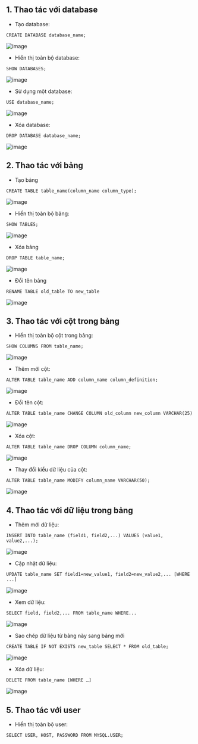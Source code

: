 ## 1. Thao tác với database

- Tạo database:

```
CREATE DATABASE database_name;
```

![image](https://user-images.githubusercontent.com/111716161/191149487-187ee230-5aac-47c2-a119-7c014b3aede6.png)

- Hiển thị toàn bộ database:

```
SHOW DATABASES;
```

![image](https://user-images.githubusercontent.com/111716161/191149506-220a3176-119f-4390-81d9-eb2c1623054b.png)

- Sử dụng một database:

```
USE database_name;
```

![image](https://user-images.githubusercontent.com/111716161/191149524-29750dcc-6709-4153-aaae-4de905a10e54.png)

- Xóa database:

```
DROP DATABASE database_name;
```

![image](https://user-images.githubusercontent.com/111716161/191149569-f89de10f-0573-45f9-a8f2-3e1d66c51ed8.png)

## 2. Thao tác với bảng

- Tạo bảng

```
CREATE TABLE table_name(column_name column_type);
```

![image](https://user-images.githubusercontent.com/111716161/191151421-5ca4aaaa-2b9c-4f0f-b146-3336a31b65f1.png)

- Hiển thị toàn bộ bảng:

```
SHOW TABLES;
```

![image](https://user-images.githubusercontent.com/111716161/191151581-ed82c354-31aa-40e7-b65e-590e94b6d67d.png)

- Xóa bảng

```
DROP TABLE table_name;
```

![image](https://user-images.githubusercontent.com/111716161/191151656-6d67f7c5-856b-4732-a90f-714fdff808c3.png)

- Đổi tên bảng

```
RENAME TABLE old_table TO new_table
```

![image](https://user-images.githubusercontent.com/111716161/191151961-37791395-694e-4a6b-af86-4a8f31f9976d.png)

## 3. Thao tác với cột trong bảng

- Hiển thị toàn bộ cột trong bảng:

```
SHOW COLUMNS FROM table_name;
```

![image](https://user-images.githubusercontent.com/111716161/191152050-cad9c271-bb00-4224-9cee-2893b1fb7148.png)

- Thêm mới cột:

```
ALTER TABLE table_name ADD column_name column_definition;
```

![image](https://user-images.githubusercontent.com/111716161/191152189-d90cd382-b2df-4e72-b76a-ce8e972df1dc.png)

- Đổi tên cột:

```
ALTER TABLE table_name CHANGE COLUMN old_column new_column VARCHAR(25)
```

![image](https://user-images.githubusercontent.com/111716161/191152408-fae860e4-55b0-420b-afdb-7f8918c420f0.png)

- Xóa cột:

```
ALTER TABLE table_name DROP COLUMN column_name;
```

![image](https://user-images.githubusercontent.com/111716161/191152547-177eca52-97be-4c90-acd5-8ada963380bf.png)

- Thay đổi kiểu dữ liệu của cột:

```
ALTER TABLE table_name MODIFY column_name VARCHAR(50);
```

![image](https://user-images.githubusercontent.com/111716161/191152644-65aee1ea-b23b-4968-889d-134be25da2ab.png)

## 4. Thao tác với dữ liệu trong bảng

- Thêm mới dữ liệu:

```
INSERT INTO table_name (field1, field2,...) VALUES (value1, value2,...);
```

![image](https://user-images.githubusercontent.com/111716161/191152905-4e7f8de3-a662-4564-934c-f881589e68ed.png)

- Cập nhật dữ liệu:

```
UPDATE table_name SET field1=new_value1, field2=new_value2,... [WHERE ...]
```

![image](https://user-images.githubusercontent.com/111716161/191153041-4803c667-4db6-4af1-ae4f-d34da97fdadc.png)

- Xem dữ liệu:

```
SELECT field, field2,... FROM table_name WHERE...
```

![image](https://user-images.githubusercontent.com/111716161/191153108-6f4ba386-b451-4f95-9690-7d6b5959b00f.png)

- Sao chép dữ liệu từ bảng này sang bảng mới

```
CREATE TABLE IF NOT EXISTS new_table SELECT * FROM old_table;
```

![image](https://user-images.githubusercontent.com/111716161/191153227-fda1ea9d-e236-43f8-89e3-ec48651b3cf1.png)

- Xóa dữ liệu:

```
DELETE FROM table_name [WHERE …]
```

![image](https://user-images.githubusercontent.com/111716161/191153315-6a924ce5-3ab5-4634-833a-6cc5bd9b4362.png)

## 5. Thao tác với user

- Hiển thị toàn bộ user:

```
SELECT USER, HOST, PASSWORD FROM MYSQL.USER;
```

